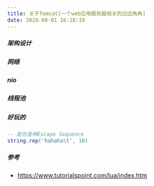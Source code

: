 ```yaml
---
title: 关于Tomcat[一个web应用服务器相关的边边角角]
date: 2020-09-01 16:18:19
---
```

##### 架构设计
##### 网络
##### nio
##### 线程池


##### 好玩的
```lua
-- 配合各种Escape Sequence
string.rep('hahaha\t', 10)
```



##### 参考
- https://www.tutorialspoint.com/lua/index.htm

